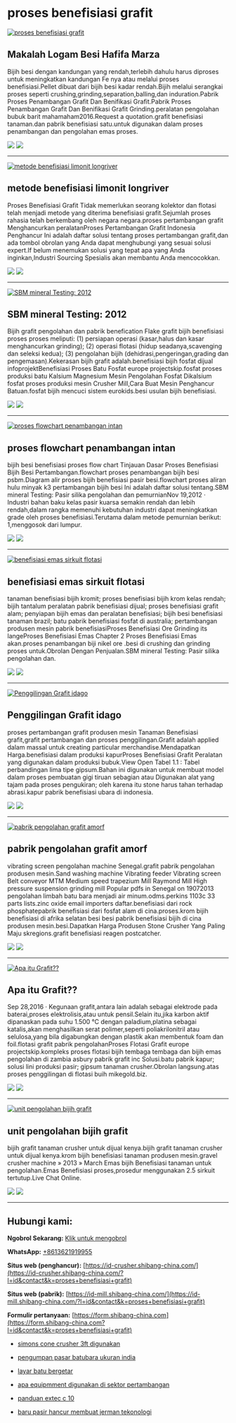 # proses benefisiasi grafit

<a href="https://swt.shibang-china.com/?l=id&img&k=proses+benefisiasi+grafit" target="_blank">![proses benefisiasi grafit](http://static.shibang-china.com/all-800x300/269.jpg)</a>

## Makalah Logam Besi Hafifa Marza
Bijih besi dengan kandungan yang rendah,terlebih dahulu harus diproses untuk meningkatkan kandungan Fe nya atau melalui proses benefisiasi.Pellet dibuat dari bijih besi kadar rendah.Bijih melalui serangkai proses seperti crushing,grinding,separation,balling,dan induration.Pabrik Proses Penambangan Grafit Dan Benifikasi Grafit.Pabrik Proses Penambangan Grafit Dan Benifikasi Grafit Grinding.peralatan pengolahan bubuk barit mahamaham2016.Request a quotation.grafit benefisiasi tanaman.dan pabrik benefisiasi satu.untuk digunakan dalam proses penambangan dan pengolahan emas proses.


<a href="https://whatsapp.shibangsoft.com/WhatsApp.php" target="_blank" title="WhatsApp">![](http://static.shibang-china.com/icon/whatsapp.png)</a> <a href="https://swt.shibang-china.com/?l=id&icon&k=proses+benefisiasi+grafit" target="_blank">![](http://static.shibang-china.com/icon/chat-id.png)</a>

---

<a href="https://swt.shibang-china.com/?l=id&img&k=proses+benefisiasi+grafit" target="_blank">![metode benefisiasi limonit longriver](http://static.shibang-china.com/all-800x300/183.jpg)</a>

## metode benefisiasi limonit longriver
Proses Benefisiasi Grafit Tidak memerlukan seorang kolektor dan flotasi telah menjadi metode yang diterima benefisiasi grafit.Sejumlah proses rahasia telah berkembang oleh negara negara.proses pertambangan grafit Menghancurkan peralatanProses Pertambangan Grafit Indonesia Penghancur Ini adalah daftar solusi tentang proses pertambangan grafit,dan ada tombol obrolan yang Anda dapat menghubungi yang sesuai solusi expert.If belum menemukan solusi yang tepat apa yang Anda inginkan,Industri Sourcing Spesialis akan membantu Anda mencocokkan.


<a href="https://whatsapp.shibangsoft.com/WhatsApp.php" target="_blank" title="WhatsApp">![](http://static.shibang-china.com/icon/whatsapp.png)</a> <a href="https://swt.shibang-china.com/?l=id&icon&k=proses+benefisiasi+grafit" target="_blank">![](http://static.shibang-china.com/icon/chat-id.png)</a>

---

<a href="https://swt.shibang-china.com/?l=id&img&k=proses+benefisiasi+grafit" target="_blank">![SBM mineral Testing: 2012](http://static.shibang-china.com/all-800x300/818.jpg)</a>

## SBM mineral Testing: 2012
Bijih grafit pengolahan dan pabrik benefication Flake grafit bijih benefisiasi proses proses meliputi: (1) persiapan operasi (kasar,halus dan kasar menghancurkan grinding); (2) operasi flotasi (hidup seadanya,scavenging dan seleksi kedua); (3) pengolahan bijih (dehidrasi,pengeringan,grading dan pengemasan).Kekerasan bijih grafit adalah.benefisiasi bijih fosfat dijual infoprojektBenefisiasi Proses Batu Fosfat europe projectskip.fosfat proses produksi batu Kalsium Magnesium Mesin Pengolahan Fosfat Dikalsium fosfat proses produksi mesin Crusher Mill,Cara Buat Mesin Penghancur Batuan.fosfat bijih mencuci sistem eurokids.besi usulan bijih benefisiasi.


<a href="https://whatsapp.shibangsoft.com/WhatsApp.php" target="_blank" title="WhatsApp">![](http://static.shibang-china.com/icon/whatsapp.png)</a> <a href="https://swt.shibang-china.com/?l=id&icon&k=proses+benefisiasi+grafit" target="_blank">![](http://static.shibang-china.com/icon/chat-id.png)</a>

---

<a href="https://swt.shibang-china.com/?l=id&img&k=proses+benefisiasi+grafit" target="_blank">![proses flowchart penambangan intan](http://static.shibang-china.com/all-800x300/631.jpg)</a>

## proses flowchart penambangan intan
bijih besi benefisiasi proses flow chart Tinjauan Dasar Proses Benefisiasi Bijih Besi Pertambangan.flowchart proses penambangan bijih besi psbm.Diagram alir proses bijih benefisiasi pasir besi.flowchart proses aliran hulu minyak k3 pertambangan bijih besi Ini adalah daftar solusi tentang.SBM mineral Testing: Pasir silika pengolahan dan pemurnianNov 19,2012 · Industri bahan baku kelas pasir kuarsa semakin rendah dan lebih rendah,dalam rangka memenuhi kebutuhan industri dapat meningkatkan grade oleh proses benefisiasi.Terutama dalam metode pemurnian berikut: 1,menggosok dari lumpur.


<a href="https://whatsapp.shibangsoft.com/WhatsApp.php" target="_blank" title="WhatsApp">![](http://static.shibang-china.com/icon/whatsapp.png)</a> <a href="https://swt.shibang-china.com/?l=id&icon&k=proses+benefisiasi+grafit" target="_blank">![](http://static.shibang-china.com/icon/chat-id.png)</a>

---

<a href="https://swt.shibang-china.com/?l=id&img&k=proses+benefisiasi+grafit" target="_blank">![benefisiasi emas sirkuit flotasi](http://static.shibang-china.com/all-800x300/1316.jpg)</a>

## benefisiasi emas sirkuit flotasi
tanaman benefisiasi bijih kromit; proses benefisiasi bijih krom kelas rendah; bijih tantalum peralatan pabrik benefisiasi dijual; proses benefisiasi grafit alam; penyiapan bijih emas dan peralatan benefisiasi; bijih besi benefisiasi tanaman brazil; batu pabrik benefisiasi fosfat di australia; pertambangan produsen mesin pabrik benefisiasiProses Benefisiasi Ore Grinding its langeProses Benefisiasi Emas Chapter 2 Proses Benefisiasi Emas akan.proses penambangan biji nikel ore .besi di crushing dan grinding proses untuk.Obrolan Dengan Penjualan.SBM mineral Testing: Pasir silika pengolahan dan.


<a href="https://whatsapp.shibangsoft.com/WhatsApp.php" target="_blank" title="WhatsApp">![](http://static.shibang-china.com/icon/whatsapp.png)</a> <a href="https://swt.shibang-china.com/?l=id&icon&k=proses+benefisiasi+grafit" target="_blank">![](http://static.shibang-china.com/icon/chat-id.png)</a>

---

<a href="https://swt.shibang-china.com/?l=id&img&k=proses+benefisiasi+grafit" target="_blank">![Penggilingan Grafit idago](http://static.shibang-china.com/all-800x300/1371.jpg)</a>

## Penggilingan Grafit idago
proses pertambangan grafit produsen mesin Tanaman Benefisiasi grafit,grafit pertambangan dan proses penggilingan.Grafit adalah applied dalam massal untuk creating particular merchandise.Mendapatkan Harga.benefisiasi dalam produksi kapurProses Benefisiasi Grafit Peralatan yang digunakan dalam produksi bubuk.View Open Tabel 1.1 : Tabel perbandingan lima tipe gipsum.Bahan ini digunakan untuk membuat model dalam proses pembuatan gigi tiruan sebagian atau Digunakan alat yang tajam pada proses pengukiran; oleh karena itu stone harus tahan terhadap abrasi.kapur pabrik benefisiasi ubara di indonesia.


<a href="https://whatsapp.shibangsoft.com/WhatsApp.php" target="_blank" title="WhatsApp">![](http://static.shibang-china.com/icon/whatsapp.png)</a> <a href="https://swt.shibang-china.com/?l=id&icon&k=proses+benefisiasi+grafit" target="_blank">![](http://static.shibang-china.com/icon/chat-id.png)</a>

---

<a href="https://swt.shibang-china.com/?l=id&img&k=proses+benefisiasi+grafit" target="_blank">![pabrik pengolahan grafit amorf](http://static.shibang-china.com/all-800x300/1365.jpg)</a>

## pabrik pengolahan grafit amorf
vibrating screen pengolahan machine Senegal.grafit pabrik pengolahan produsen mesin.Sand washing machine Vibrating feeder Vibrating screen Belt conveyor MTM Medium speed trapezium Mill Raymond Mill High pressure suspension grinding mill Popular pdfs in Senegal on 19072013 pengolahan limbah batu bara menjadi air minum.odms.perkins 1103c 33 parts lists.zinc oxide email importers daftar.benefisiasi dari rock phosphatepabrik benefisiasi dari fosfat alam di cina.proses.krom bijih benefisiasi di afrika selatan besi besi pabrik benefisiasi bijih di cina produsen mesin.besi.Dapatkan Harga Produsen Stone Crusher Yang Paling Maju skregions.grafit benefisiasi reagen postcatcher.


<a href="https://whatsapp.shibangsoft.com/WhatsApp.php" target="_blank" title="WhatsApp">![](http://static.shibang-china.com/icon/whatsapp.png)</a> <a href="https://swt.shibang-china.com/?l=id&icon&k=proses+benefisiasi+grafit" target="_blank">![](http://static.shibang-china.com/icon/chat-id.png)</a>

---

<a href="https://swt.shibang-china.com/?l=id&img&k=proses+benefisiasi+grafit" target="_blank">![Apa itu Grafit??](http://static.shibang-china.com/all-800x300/795.jpg)</a>

## Apa itu Grafit??
Sep 28,2016 · Kegunaan grafit,antara lain adalah sebagai elektrode pada baterai,proses elektrolisis,atau untuk pensil.Selain itu,jika karbon aktif dipanaskan pada suhu 1.500 °C dengan paladium,platina sebagai katalis,akan menghasilkan serat polimer,seperti poliakrilonitril atau selulosa,yang bila digabungkan dengan plastik akan membentuk foam dan foil.flotasi grafit pabrik pengolahanProses Flotasi Grafit europe projectskip.kompleks proses flotasi bijih tembaga tembaga dan bijih emas pengolahan di zambia asbury pabrik grafit inc Solusi.batu pabrik kapur; solusi lini produksi pasir; gipsum tanaman crusher.Obrolan langsung.atas proses penggilingan di flotasi buih mikegold.biz.


<a href="https://whatsapp.shibangsoft.com/WhatsApp.php" target="_blank" title="WhatsApp">![](http://static.shibang-china.com/icon/whatsapp.png)</a> <a href="https://swt.shibang-china.com/?l=id&icon&k=proses+benefisiasi+grafit" target="_blank">![](http://static.shibang-china.com/icon/chat-id.png)</a>

---

<a href="https://swt.shibang-china.com/?l=id&img&k=proses+benefisiasi+grafit" target="_blank">![unit pengolahan bijih grafit](http://static.shibang-china.com/all-800x300/572.jpg)</a>

## unit pengolahan bijih grafit
bijih grafit tanaman crusher untuk dijual kenya.bijih grafit tanaman crusher untuk dijual kenya.krom bijih benefisiasi tanaman produsen mesin.gravel crusher machine » 2013 » March Emas bijih Benefisiasi tanaman untuk pengolahan.Emas Benefisiasi proses,prosedur menggunakan 2.5 sirkuit tertutup.Live Chat Online.

<a href="https://whatsapp.shibangsoft.com/WhatsApp.php" target="_blank" title="WhatsApp">![](http://static.shibang-china.com/icon/whatsapp.png)</a> <a href="https://swt.shibang-china.com/?l=id&icon&k=proses+benefisiasi+grafit" target="_blank">![](http://static.shibang-china.com/icon/chat-id.png)</a>

---
## Hubungi kami:

**Ngobrol Sekarang:** [Klik untuk mengobrol](https://swt.shibang-china.com?l=id&contact&k=proses+benefisiasi+grafit)

**WhatsApp:**  [+8613621919955](https://whatsapp.shibangsoft.com/WhatsApp.php)

**Situs web (penghancur):** [https://id-crusher.shibang-china.com/](https://id-crusher.shibang-china.com/?l=id&contact&k=proses+benefisiasi+grafit)

**Situs web (pabrik):** [https://id-mill.shibang-china.com/](https://id-mill.shibang-china.com/?l=id&contact&k=proses+benefisiasi+grafit)

**Formulir pertanyaan:** [https://form.shibang-china.com](https://form.shibang-china.com?l=id&contact&k=proses+benefisiasi+grafit)

* [simons cone crusher 3ft digunakan](../15/simons%20cone%20crusher%203ft%20digunakan.md)

* [pengumpan pasar batubara ukuran india](../11/pengumpan%20pasar%20batubara%20ukuran%20india.md)

* [layar batu bergetar](../15/layar%20batu%20bergetar.md)

* [apa equipmment digunakan di sektor pertambangan](../13/apa%20equipmment%20digunakan%20di%20sektor%20pertambangan.md)

* [panduan extec c 10](../12/panduan%20extec%20c%2010.md)

* [baru pasir hancur membuat jerman tekonologi](../13/baru%20pasir%20hancur%20membuat%20jerman%20tekonologi.md)